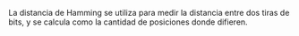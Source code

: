 La distancia de Hamming se utiliza para medir la distancia entre dos tiras de bits, y se calcula como la cantidad de posiciones donde difieren.
